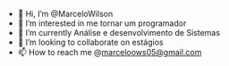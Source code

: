 - 👋 Hi, I’m @MarceloWilson
- 👀 I’m interested in me tornar um programador
- 🌱 I’m currently Análise e desenvolvimento de Sistemas
- 💞️ I’m looking to collaborate on estágios
- 📫 How to reach me @marceloows05@gmail.com 

<!---
MarceloWilson/MarceloWilson is a ✨ special ✨ repository because its `README.md` (this file) appears on your GitHub profile.
You can click the Preview link to take a look at your changes.
--->
